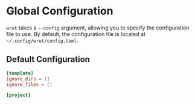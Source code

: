 # Global Configuration

`wrut` takes a `--config` argument, allowing you to specify the configuration
file to use. By default, the configuration file is located at
`~/.config/wrut/config.toml`.

## Default Configuration

```toml
[template]
ignore_dirs = []
ignore_files = []

[project]
```
